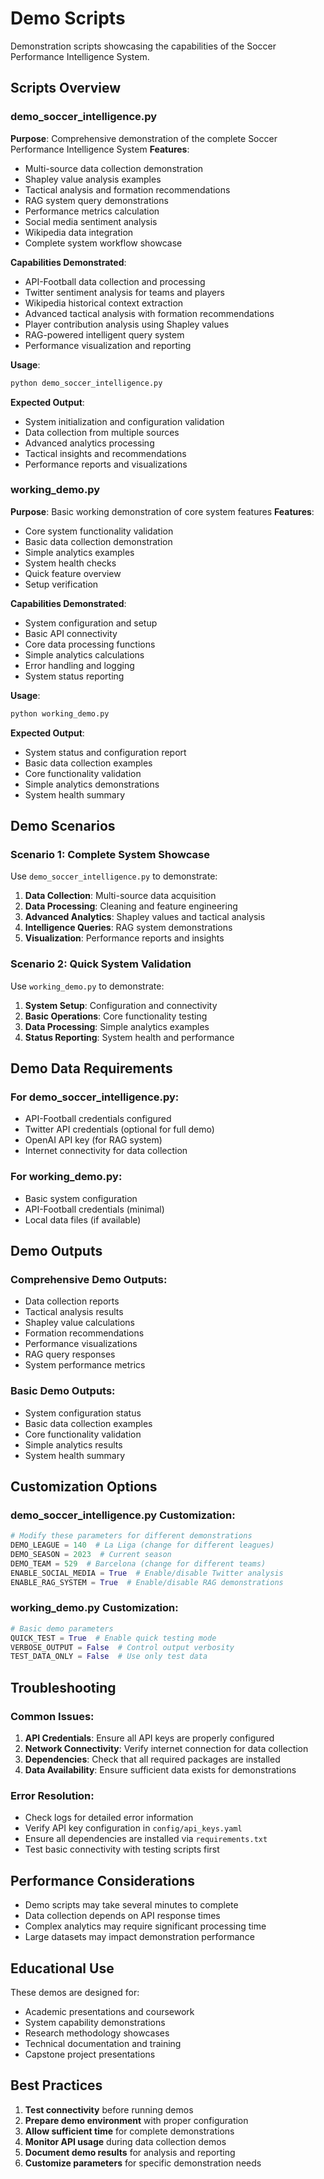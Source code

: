 # Demo Scripts

Demonstration scripts showcasing the capabilities of the Soccer Performance Intelligence System.

## Scripts Overview

### demo_soccer_intelligence.py
**Purpose**: Comprehensive demonstration of the complete Soccer Performance Intelligence System
**Features**:
- Multi-source data collection demonstration
- Shapley value analysis examples
- Tactical analysis and formation recommendations
- RAG system query demonstrations
- Performance metrics calculation
- Social media sentiment analysis
- Wikipedia data integration
- Complete system workflow showcase

**Capabilities Demonstrated**:
- API-Football data collection and processing
- Twitter sentiment analysis for teams and players
- Wikipedia historical context extraction
- Advanced tactical analysis with formation recommendations
- Player contribution analysis using Shapley values
- RAG-powered intelligent query system
- Performance visualization and reporting

**Usage**:
```bash
python demo_soccer_intelligence.py
```

**Expected Output**:
- System initialization and configuration validation
- Data collection from multiple sources
- Advanced analytics processing
- Tactical insights and recommendations
- Performance reports and visualizations

### working_demo.py
**Purpose**: Basic working demonstration of core system features
**Features**:
- Core system functionality validation
- Basic data collection demonstration
- Simple analytics examples
- System health checks
- Quick feature overview
- Setup verification

**Capabilities Demonstrated**:
- System configuration and setup
- Basic API connectivity
- Core data processing functions
- Simple analytics calculations
- Error handling and logging
- System status reporting

**Usage**:
```bash
python working_demo.py
```

**Expected Output**:
- System status and configuration report
- Basic data collection examples
- Core functionality validation
- Simple analytics demonstrations
- System health summary

## Demo Scenarios

### Scenario 1: Complete System Showcase
Use `demo_soccer_intelligence.py` to demonstrate:
1. **Data Collection**: Multi-source data acquisition
2. **Data Processing**: Cleaning and feature engineering
3. **Advanced Analytics**: Shapley values and tactical analysis
4. **Intelligence Queries**: RAG system demonstrations
5. **Visualization**: Performance reports and insights

### Scenario 2: Quick System Validation
Use `working_demo.py` to demonstrate:
1. **System Setup**: Configuration and connectivity
2. **Basic Operations**: Core functionality testing
3. **Data Processing**: Simple analytics examples
4. **Status Reporting**: System health and performance

## Demo Data Requirements

### For demo_soccer_intelligence.py:
- API-Football credentials configured
- Twitter API credentials (optional for full demo)
- OpenAI API key (for RAG system)
- Internet connectivity for data collection

### For working_demo.py:
- Basic system configuration
- API-Football credentials (minimal)
- Local data files (if available)

## Demo Outputs

### Comprehensive Demo Outputs:
- Data collection reports
- Tactical analysis results
- Shapley value calculations
- Formation recommendations
- Performance visualizations
- RAG query responses
- System performance metrics

### Basic Demo Outputs:
- System configuration status
- Basic data collection examples
- Core functionality validation
- Simple analytics results
- System health summary

## Customization Options

### demo_soccer_intelligence.py Customization:
```python
# Modify these parameters for different demonstrations
DEMO_LEAGUE = 140  # La Liga (change for different leagues)
DEMO_SEASON = 2023  # Current season
DEMO_TEAM = 529  # Barcelona (change for different teams)
ENABLE_SOCIAL_MEDIA = True  # Enable/disable Twitter analysis
ENABLE_RAG_SYSTEM = True  # Enable/disable RAG demonstrations
```

### working_demo.py Customization:
```python
# Basic demo parameters
QUICK_TEST = True  # Enable quick testing mode
VERBOSE_OUTPUT = False  # Control output verbosity
TEST_DATA_ONLY = False  # Use only test data
```

## Troubleshooting

### Common Issues:
1. **API Credentials**: Ensure all API keys are properly configured
2. **Network Connectivity**: Verify internet connection for data collection
3. **Dependencies**: Check that all required packages are installed
4. **Data Availability**: Ensure sufficient data exists for demonstrations

### Error Resolution:
- Check logs for detailed error information
- Verify API key configuration in `config/api_keys.yaml`
- Ensure all dependencies are installed via `requirements.txt`
- Test basic connectivity with testing scripts first

## Performance Considerations

- Demo scripts may take several minutes to complete
- Data collection depends on API response times
- Complex analytics may require significant processing time
- Large datasets may impact demonstration performance

## Educational Use

These demos are designed for:
- Academic presentations and coursework
- System capability demonstrations
- Research methodology showcases
- Technical documentation and training
- Capstone project presentations

## Best Practices

1. **Test connectivity** before running demos
2. **Prepare demo environment** with proper configuration
3. **Allow sufficient time** for complete demonstrations
4. **Monitor API usage** during data collection demos
5. **Document demo results** for analysis and reporting
6. **Customize parameters** for specific demonstration needs
